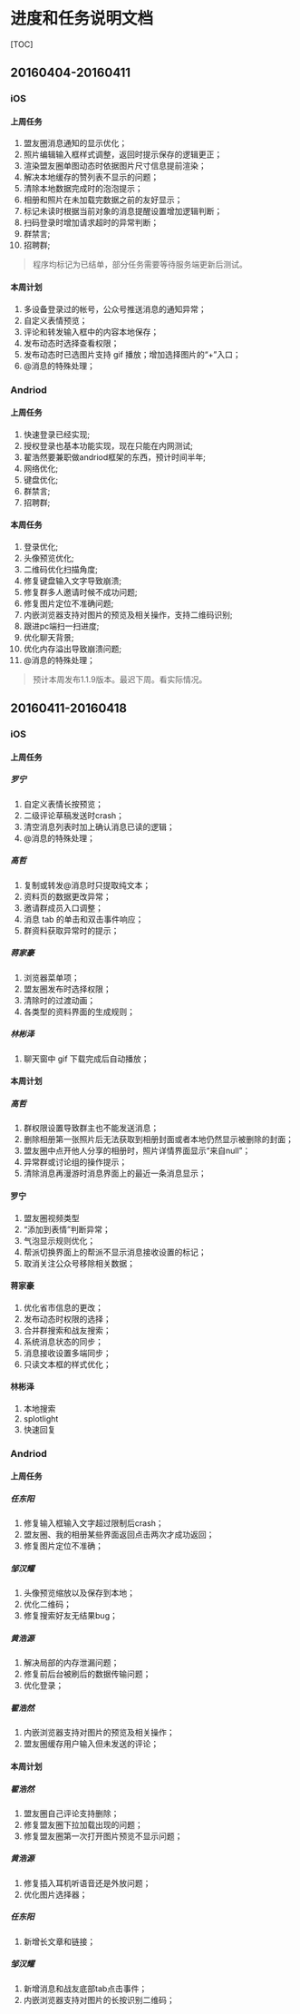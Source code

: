 # 进度和任务说明文档

[TOC]

## 20160404-20160411

### iOS

#### 上周任务

1. 盟友圈消息通知的显示优化；
1. 照片编辑输入框样式调整，返回时提示保存的逻辑更正；
1. 渲染盟友圈单图动态时依据图片尺寸信息提前渲染；
1. 解决本地缓存的赞列表不显示的问题；
1. 清除本地数据完成时的泡泡提示；
1. 相册和照片在未加载完数据之前的友好显示；
1. 标记未读时根据当前对象的消息提醒设置增加逻辑判断；
1. 扫码登录时增加请求超时的异常判断；
1. 群禁言;
1. 招聘群;

> 程序均标记为已结单，部分任务需要等待服务端更新后测试。

#### 本周计划

1. 多设备登录过的帐号，公众号推送消息的通知异常；
1. 自定义表情预览；
1. 评论和转发输入框中的内容本地保存；
1. 发布动态时选择查看权限；
1. 发布动态时已选图片支持 gif 播放；增加选择图片的“+”入口；
1. @消息的特殊处理；

### Andriod

#### 上周任务

1. 快速登录已经实现;
1. 授权登录也基本功能实现，现在只能在内网测试;
1. 翟浩然要兼职做andriod框架的东西，预计时间半年;
1. 网络优化;
1. 键盘优化;
1. 群禁言;
1. 招聘群;

#### 本周任务

1. 登录优化;
1. 头像预览优化;
1. 二维码优化扫描角度;
1. 修复键盘输入文字导致崩溃;
1. 修复群多人邀请时候不成功问题;
1. 修复图片定位不准确问题;
1. 内嵌浏览器支持对图片的预览及相关操作，支持二维码识别;
1. 跟进pc端扫一扫进度;
1. 优化聊天背景;
1. 优化内存溢出导致崩溃问题;
1. @消息的特殊处理；

> 预计本周发布1.1.9版本。最迟下周。看实际情况。

## 20160411-20160418

### iOS

#### 上周任务

##### 罗宁

1. 自定义表情长按预览；
2. 二级评论草稿发送时crash；
3. 清空消息列表时加上确认消息已读的逻辑；
4. @消息的特殊处理；

##### 高哲

1. 复制或转发@消息时只提取纯文本；
2. 资料页的数据更改异常；
3. 邀请群成员入口调整；
4. 消息 tab 的单击和双击事件响应；
5. 群资料获取异常时的提示；

##### 蒋家豪

1. 浏览器菜单项；
2. 盟友圈发布时选择权限；
3. 清除时的过渡动画；
4. 各类型的资料界面的生成规则；

##### 林彬泽

1. 聊天窗中 gif 下载完成后自动播放；

#### 本周计划

##### 高哲

1. 群权限设置导致群主也不能发送消息；
2. 删除相册第一张照片后无法获取到相册封面或者本地仍然显示被删除的封面；
3. 盟友圈中点开他人分享的相册时，照片详情界面显示“来自null”；
4. 异常群或讨论组的操作提示；
5. 清除消息再漫游时消息界面上的最近一条消息显示；

#### 罗宁

1. 盟友圈视频类型
2. “添加到表情”判断异常；
3. 气泡显示规则优化；
4. 帮派切换界面上的帮派不显示消息接收设置的标记；
5. 取消关注公众号移除相关数据；

#### 蒋家豪

1. 优化省市信息的更改；
2. 发布动态时权限的选择；
3. 合并群搜索和战友搜索；
4. 系统消息状态的同步；
5. 消息接收设置多端同步；
6. 只读文本框的样式优化；

#### 林彬泽

1. 本地搜索
2. splotlight
3. 快速回复

### Andriod

#### 上周任务

##### 任东阳

1. 修复输入框输入文字超过限制后crash；
2. 盟友圈、我的相册某些界面返回点击两次才成功返回；
3. 修复图片定位不准确；

##### 邹汉耀

1. 头像预览缩放以及保存到本地；
2. 优化二维码；
3. 修复搜索好友无结果bug；

##### 黄浩源

1. 解决局部的内存泄漏问题；
2. 修复前后台被刷后的数据传输问题；
3. 优化登录；

##### 翟浩然

1. 内嵌浏览器支持对图片的预览及相关操作；
2. 盟友圈缓存用户输入但未发送的评论；

#### 本周计划

##### 翟浩然

1. 盟友圈自己评论支持删除；
2. 修复盟友圈下拉加载出现的问题；
3. 修复盟友圈第一次打开图片预览不显示问题；

##### 黄浩源

1. 修复插入耳机听语音还是外放问题；
2. 优化图片选择器；

##### 任东阳

1. 新增长文章和链接；

##### 邹汉耀

1. 新增消息和战友底部tab点击事件；
2. 内嵌浏览器支持对图片的长按识别二维码；